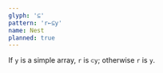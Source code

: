 ```yaml
---
glyph: '⊆'
pattern: 'r←⊆y'
name: Nest
planned: true
---
```


If `y` is a simple array, `r` is `⊂y`; otherwise `r` is `y`.